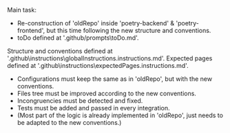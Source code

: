 Main task:
- Re-construction of 'oldRepo' inside 'poetry-backend' & 'poetry-frontend', but this
time following the new structure and conventions.
- toDo defined at '.github/prompts\toDo.md'.

Structure and conventions defined at '.github\instructions\globalInstructions.instructions.md'.
Expected pages defined at '.github\instructions\expectedPages.instructions.md'.

- Configurations must keep the same as in 'oldRepo', but with the new conventions.
- Files tree must be improved according to the new conventions.
- Incongruencies must be detected and fixed.
- Tests must be added and passed in every integration.
- (Most part of the logic is already implemented in 'oldRepo', just needs to be adapted to the new conventions.)

